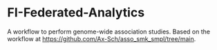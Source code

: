 # FI-Federated-Analytics

A workflow to perform genome-wide association studies. Based on the workflow at https://github.com/Ax-Sch/asso_smk_smpl/tree/main.
